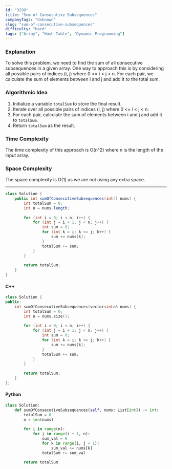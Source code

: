 ```yaml
---
id: "3299"
title: "Sum of Consecutive Subsequences"
companyTags: "Unknown"
slug: "sum-of-consecutive-subsequences"
difficulty: "Hard"
tags: ["Array", "Hash Table", "Dynamic Programming"]
---
```


### Explanation

To solve this problem, we need to find the sum of all consecutive subsequences in a given array. One way to approach this is by considering all possible pairs of indices (i, j) where 0 <= i < j < n. For each pair, we calculate the sum of elements between i and j and add it to the total sum.

### Algorithmic Idea
1. Initialize a variable `totalSum` to store the final result.
2. Iterate over all possible pairs of indices (i, j) where 0 <= i < j < n.
3. For each pair, calculate the sum of elements between i and j and add it to `totalSum`.
4. Return `totalSum` as the result.

### Time Complexity
The time complexity of this approach is O(n^2) where n is the length of the input array.

### Space Complexity
The space complexity is O(1) as we are not using any extra space.

---

```java
class Solution {
    public int sumOfConsecutiveSubsequences(int[] nums) {
        int totalSum = 0;
        int n = nums.length;
        
        for (int i = 0; i < n; i++) {
            for (int j = i + 1; j < n; j++) {
                int sum = 0;
                for (int k = i; k <= j; k++) {
                    sum += nums[k];
                }
                totalSum += sum;
            }
        }
        
        return totalSum;
    }
}
```

#### C++
```cpp
class Solution {
public:
    int sumOfConsecutiveSubsequences(vector<int>& nums) {
        int totalSum = 0;
        int n = nums.size();
        
        for (int i = 0; i < n; i++) {
            for (int j = i + 1; j < n; j++) {
                int sum = 0;
                for (int k = i; k <= j; k++) {
                    sum += nums[k];
                }
                totalSum += sum;
            }
        }
        
        return totalSum;
    }
};
```

#### Python
```python
class Solution:
    def sumOfConsecutiveSubsequences(self, nums: List[int]) -> int:
        totalSum = 0
        n = len(nums)
        
        for i in range(n):
            for j in range(i + 1, n):
                sum_val = 0
                for k in range(i, j + 1):
                    sum_val += nums[k]
                totalSum += sum_val
                
        return totalSum
```